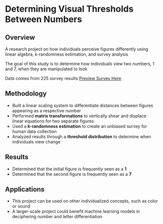 # Determining Visual Thresholds Between Numbers

## Overview

A research project on how individuals perceive figures differently using linear algebra, k-randomness estimation, and survey analysis

The goal of this study is to determine how individuals view two numbers, 1 and 7, when they are manipulated to look 

Data comes from 225 survey results [Preview Survey Here](https://johncarroll.pdx1.qualtrics.com/jfe/preview/previewId/dd7d9313-d1bb-4944-abad-99e26c196445/SV_4VMTY3OcaneSidU?Q_CHL=preview&Q_SurveyVersionID=current)

## Methodology
- Built a linear scaling system to differentiate distances between figures appearing as a respective number
- Performed **matrix transformations** to vertically shear and displace linear equations for two separate figures
- Used a **k-randomness estimation** to create an unbiased survey for human data collection
- Analyzed results through a **threshold distribution** to determine when individuals view change

## Results
- Determined that the initial figure is frequently seen as a **1**
- Determined that the second figure is frequently seen as a **7**

## Applications
- This project can be used on other individualized concepts, such as color or sound
- A larger-scale project could benefit machine learning models in deciphering number and letter differentiation
